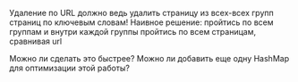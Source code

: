 Удаление по URL должно ведь удалить страницу из всех-всех групп страниц по ключевым словам!
Наивное решение: пройтись по всем группам и внутри каждой группы пройтись по всем страницам,
сравнивая url

Можно ли сделать это быстрее? Можно ли добавить еще одну HashMap для оптимизации этой работы?